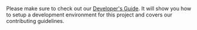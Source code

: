 Please make sure to check out our [Developer's Guide](docs/doc_sources/dev_guide.rst).
It will show you how to setup a development environment for this project and covers our contributing guidelines.
